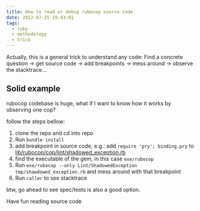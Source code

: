 ```yaml
---
title: How to read or debug rubocop source code
date: 2022-07-25 19:43:01
tags:
  - ruby
  - methodology
  - trick
---
```


Actually, this is a general trick to understand any code: Find a concrete question -> get source code -> add breakpoints -> mess around -> observe the stacktrace...

## Solid example

rubocop codebase is huge, what if I want to know how it works by observing one cop?

follow the steps bellow:

1. clone the repo and cd into repo
2. Run `bundle install`
3. add breakpoint in source code, e.g.: add `require 'pry'; binding.pry` to [lib/rubocop/cop/lint/shadowed_exception.rb](https://github.com/rubocop/rubocop/blob/4537491f6e58f09d619441bc44db129c41156131/lib/rubocop/cop/lint/shadowed_exception.rb#L54)
4. find the executable of the gem, in this case `exe/rubocop`
5. Run `exe/rubocop --only Lint/ShadowedException tmp/shawdowed_exception.rb` and mess around with that breakpoint
6. Run `caller` to see stacktrace

btw, go ahead to see spec/tests is also a good option.

Have fun reading source code
